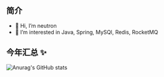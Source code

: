 ## 简介
- 👋 Hi, I’m neutron
- 👀 I’m interested in Java, Spring, MySQl, Redis, RocketMQ
## 今年汇总 ✨
![Anurag's GitHub stats](https://github-readme-stats.vercel.app/api?username=neutron123ab&show_icons=true&theme=transparent)
<!---
<img align="" height="137px" src="https://github-readme-stats.vercel.app/api?username=neutron123ab&hide_title=true&hide_border=true&show_icons=true&include_all_commits=true&line_height=21&bg_color=0,EC6C6C,FFD479,FFFC79,73FA79&theme=graywhite&locale=cn" /><img align="" height="137px" src="https://github-readme-stats.vercel.app/api/top-langs/?username=neutron123ab&hide_title=true&hide_border=true&layout=compact&bg_color=0,73FA79,73FDFF,D783FF&theme=graywhite&locale=cn" />
--->
<!---
neutron123ab/neutron123ab is a ✨ special ✨ repository because its `README.md` (this file) appears on your GitHub profile.
You can click the Preview link to take a look at your changes.
--->
